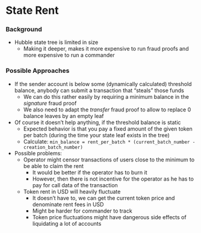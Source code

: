 # State Rent

### Background

- Hubble state tree is limited in size
    - Making it deeper, makes it more expensive to run fraud proofs and more expensive to run a commander

### Possible Approaches

- If the sender account is below some (dynamically calculated) threshold balance, anybody can submit a transaction that “steals” those funds
    - We can do this rather easily by requiring a minimum balance in the *signature* fraud proof
    - We also need to adapt the *transfer* fraud proof to allow to replace 0 balance leaves by an empty leaf
- Of course it doesn’t help anything, if the threshold balance is static
    - Expected behavior is that you pay a fixed amount of the given token per batch (during the time your state leaf exists in the tree)
    - Calculate: `min_balance = rent_per_batch * (current_batch_number - creation_batch_number)`
- Possible problems:
    - Operator might censor transactions of users close to the minimum to be able to claim the rent
        - It would be better if the operator has to burn it
        - However, then there is not incentive for the operator as he has to pay for call data of the transaction
    - Token rent in USD will heavily fluctuate
        - It doesn’t have to, we can get the current token price and denominate rent fees in USD
        - Might be harder for commander to track
        - Token price fluctuations might have dangerous side effects of liquidating a lot of accounts